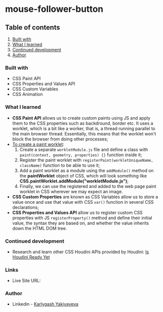 # mouse-follower-button

## Table of contents

1. [Built with](#built-with)
2. [What I learned](#what-i-learned)
3. [Continued development](#continued-development)
4. [Author](#author)

### Built with

- CSS Paint API
- CSS Properties and Values API
- CSS Custom Variables
- CSS Animation

### What I learned

- **CSS Paint API** allows us to create custom paints using JS and apply them to the CSS properties such as backdround, border etc. It uses a worklet, which is a bit like a worker, that is, a thread running parallel to the main browser thread. Essentially, this means that the worklet won't block the browser from doing other processes;
- <ins>To create a paint worklet</ins>:
    1. Create a separate `workletModule.js` file and define a class with `paint(context, geometry, properties) {}` function inside it;
    2. Register the paint worklet with `registerPaint(workletUniqueName, className)` function to be able to use it;
    3. Add a paint worklet as a module using the `addModule()` method on the **paintWorklet** object of CSS, which will look something like **CSS.paintWorklet.addModule("workletModule.js")**;
    4. Finally, we can use the registered and added to the web page paint worklet in CSS wherever we may expect an image.
- **CSS Custom Properties** are known as CSS Variables allow us to store a value once and use that value with CSS `var()` function in several CSS declarations;
-  **CSS Properties and Values API** allow us to register custom CSS properties with JS `registerProperty()` method and define their initial value, the syntax they are based on, and whether the value inherits down the HTML DOM tree.

### Continued development

- Research and learn other CSS Houdini APIs provided by Houdini: [Is Houdini Ready Yet](https://ishoudinireadyyet.com/)

### Links

- Live Site URL: 

### Author

- Linkedin - [Karlygash Yakiyayeva](https://www.linkedin.com/in/karlygash-yakiyayeva-452baa186/)